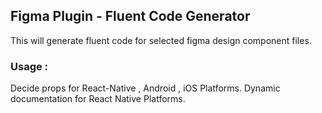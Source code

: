 
## Figma Plugin - Fluent Code Generator

This will generate fluent code for selected figma design component files. 

### Usage : 

Decide props for React-Native , Android , iOS Platforms.
Dynamic documentation for React Native Platforms.